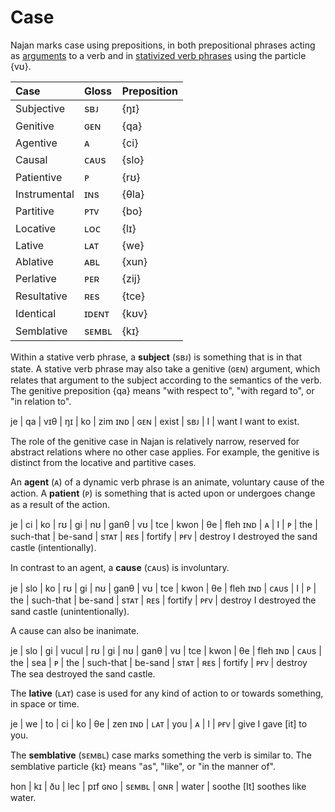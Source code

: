 # Case

Najan marks case using prepositions, in both prepositional phrases acting as
[arguments](./arguments.md) to a verb and in [stativized verb
phrases](./stativization.md) using the particle {vʊ}.

| Case         | Gloss | Preposition |
| :----------- | :---- | :---------- |
| Subjective   | sʙᴊ   | {ŋɪ}        |
| Genitive     | ɢᴇɴ   | {qa}        |
| Agentive     | ᴀ     | {ci}        |
| Causal       | ᴄᴀᴜs  | {slo}       |
| Patientive   | ᴘ     | {rʊ}        |
| Instrumental | ɪɴs   | {θla}       |
| Partitive    | ᴘᴛᴠ   | {bo}        |
| Locative     | ʟᴏᴄ   | {lɪ}        |
| Lative       | ʟᴀᴛ   | {we}        |
| Ablative     | ᴀʙʟ   | {xun}       |
| Perlative    | ᴘᴇʀ   | {zij}       |
| Resultative  | ʀᴇs   | {tce}       |
| Identical    | ɪᴅᴇɴᴛ | {kʊv}       |
| Semblative   | sᴇᴍʙʟ | {kɪ}        |

Within a stative verb phrase, a **subject** (sʙᴊ) is something that is in that
state. A stative verb phrase may also take a genitive (ɢᴇɴ) argument, which
relates that argument to the subject according to the semantics of the verb. The
genitive preposition {qa} means "with respect to", "with regard to", or "in
relation to".

<gloss>
je  | qa  | vɪθ   | ŋɪ  | ko | zim
ɪɴᴅ | ɢᴇɴ | exist | sʙᴊ | I  | want
I want to exist.
</gloss>

The role of the genitive case in Najan is relatively narrow, reserved for
abstract relations where no other case applies. For example, the genitive is
distinct from the locative and partitive cases.

An **agent** (ᴀ) of a dynamic verb phrase is an animate, voluntary cause of the
action. A **patient** (ᴘ) is something that is acted upon or undergoes change as
a result of the action.

<gloss>
je  | ci | ko | rʊ | gi  | nʊ        | ganθ    | vʊ   | tce  | kwon    | θe   | fleh
ɪɴᴅ | ᴀ  | I  | ᴘ  | the | such-that | be-sand | sᴛᴀᴛ | ʀᴇs  | fortify | ᴘғᴠ  | destroy
I destroyed the sand castle (intentionally).
</gloss>

In contrast to an agent, a **cause** (ᴄᴀᴜs) is involuntary.

<gloss>
je  | slo  | ko | rʊ | gi  | nʊ        | ganθ    | vʊ   | tce | kwon    | θe  | fleh
ɪɴᴅ | ᴄᴀᴜs | I  | ᴘ  | the | such-that | be-sand | sᴛᴀᴛ | ʀᴇs | fortify | ᴘғᴠ | destroy
I destroyed the sand castle (unintentionally).
</gloss>

A cause can also be inanimate.

<gloss>
je  | slo  | gi  | vucul | rʊ | gi  | nʊ        | ganθ    | vʊ   | tce | kwon    | θe  | fleh
ɪɴᴅ | ᴄᴀᴜs | the | sea   | ᴘ  | the | such-that | be-sand | sᴛᴀᴛ | ʀᴇs | fortify | ᴘғᴠ | destroy
The sea destroyed the sand castle.
</gloss>

The **lative** (ʟᴀᴛ) case is used for any kind of action to or towards
something, in space or time.

<gloss>
je  | we   | to  | ci | ko | θe  | zen
ɪɴᴅ | ʟᴀᴛ  | you | ᴀ  | I  | ᴘғᴠ | give
I gave [it] to you.
</gloss>

The **semblative** (sᴇᴍʙʟ) case marks something the verb is similar to. The
semblative particle {kɪ} means "as", "like", or "in the manner of".

<gloss>
hon | kɪ    | ðu  | lec   | pɪf
ɢɴᴏ | sᴇᴍʙʟ | ɢɴʀ | water | soothe
[It] soothes like water.
</gloss>
